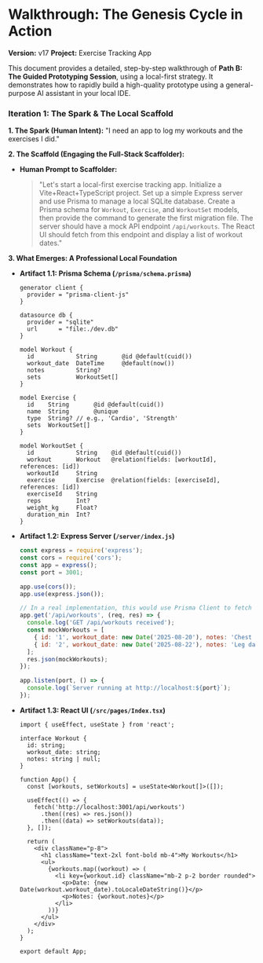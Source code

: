 # Walkthrough: The Genesis Cycle in Action
**Version:** v17
**Project:** Exercise Tracking App

This document provides a detailed, step-by-step walkthrough of **Path B: The Guided Prototyping Session**, using a local-first strategy. It demonstrates how to rapidly build a high-quality prototype using a general-purpose AI assistant in your local IDE.

### **Iteration 1: The Spark & The Local Scaffold**

**1. The Spark (Human Intent):** "I need an app to log my workouts and the exercises I did."

**2. The Scaffold (Engaging the Full-Stack Scaffolder):**
*   **Human Prompt to Scaffolder:**
    > "Let's start a local-first exercise tracking app. Initialize a Vite+React+TypeScript project. Set up a simple Express server and use Prisma to manage a local SQLite database. Create a Prisma schema for `Workout`, `Exercise`, and `WorkoutSet` models, then provide the command to generate the first migration file. The server should have a mock API endpoint `/api/workouts`. The React UI should fetch from this endpoint and display a list of workout dates."

**3. What Emerges: A Professional Local Foundation**

*   **Artifact 1.1: Prisma Schema (`/prisma/schema.prisma`)**
    ```prisma
    generator client {
      provider = "prisma-client-js"
    }

    datasource db {
      provider = "sqlite"
      url      = "file:./dev.db"
    }

    model Workout {
      id            String       @id @default(cuid())
      workout_date  DateTime     @default(now())
      notes         String?
      sets          WorkoutSet[]
    }

    model Exercise {
      id    String       @id @default(cuid())
      name  String       @unique
      type  String? // e.g., 'Cardio', 'Strength'
      sets  WorkoutSet[]
    }

    model WorkoutSet {
      id            String    @id @default(cuid())
      workout       Workout   @relation(fields: [workoutId], references: [id])
      workoutId     String
      exercise      Exercise  @relation(fields: [exerciseId], references: [id])
      exerciseId    String
      reps          Int?
      weight_kg     Float?
      duration_min  Int?
    }
    ```
*   **Artifact 1.2: Express Server (`/server/index.js`)**
    ```javascript
    const express = require('express');
    const cors = require('cors');
    const app = express();
    const port = 3001;

    app.use(cors());
    app.use(express.json());

    // In a real implementation, this would use Prisma Client to fetch from the DB
    app.get('/api/workouts', (req, res) => {
      console.log('GET /api/workouts received');
      const mockWorkouts = [
        { id: '1', workout_date: new Date('2025-08-20'), notes: 'Chest day' },
        { id: '2', workout_date: new Date('2025-08-22'), notes: 'Leg day' },
      ];
      res.json(mockWorkouts);
    });

    app.listen(port, () => {
      console.log(`Server running at http://localhost:${port}`);
    });
    ```
*   **Artifact 1.3: React UI (`/src/pages/Index.tsx`)**
    ```tsx
    import { useEffect, useState } from 'react';

    interface Workout {
      id: string;
      workout_date: string;
      notes: string | null;
    }

    function App() {
      const [workouts, setWorkouts] = useState<Workout[]>([]);

      useEffect(() => {
        fetch('http://localhost:3001/api/workouts')
          .then((res) => res.json())
          .then((data) => setWorkouts(data));
      }, []);

      return (
        <div className="p-8">
          <h1 className="text-2xl font-bold mb-4">My Workouts</h1>
          <ul>
            {workouts.map((workout) => (
              <li key={workout.id} className="mb-2 p-2 border rounded">
                <p>Date: {new Date(workout.workout_date).toLocaleDateString()}</p>
                <p>Notes: {workout.notes}</p>
              </li>
            ))}
          </ul>
        </div>
      );
    }

    export default App;
    ```